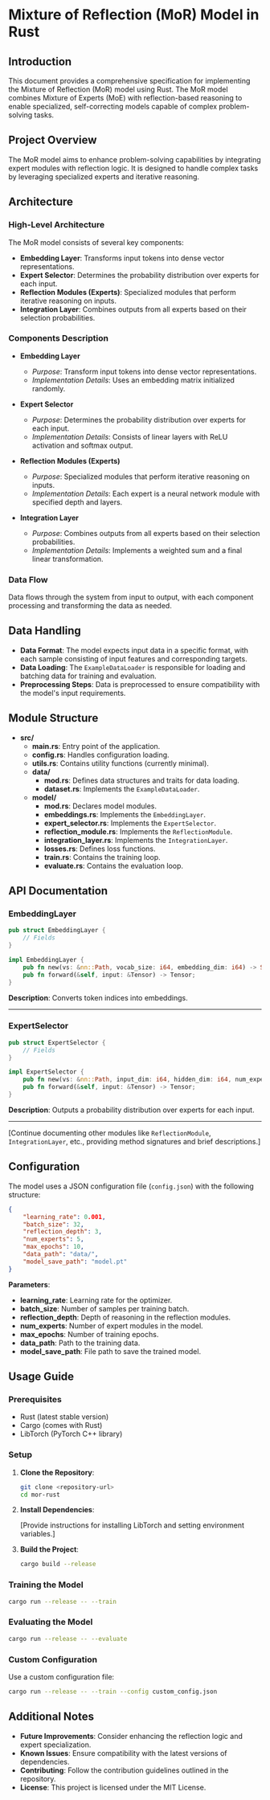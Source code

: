 # Mixture of Reflection (MoR) Model in Rust

## Introduction

This document provides a comprehensive specification for implementing the Mixture of Reflection (MoR) model using Rust. The MoR model combines Mixture of Experts (MoE) with reflection-based reasoning to enable specialized, self-correcting models capable of complex problem-solving tasks.

## Project Overview

The MoR model aims to enhance problem-solving capabilities by integrating expert modules with reflection logic. It is designed to handle complex tasks by leveraging specialized experts and iterative reasoning.

## Architecture

### High-Level Architecture

The MoR model consists of several key components:
- **Embedding Layer**: Transforms input tokens into dense vector representations.
- **Expert Selector**: Determines the probability distribution over experts for each input.
- **Reflection Modules (Experts)**: Specialized modules that perform iterative reasoning on inputs.
- **Integration Layer**: Combines outputs from all experts based on their selection probabilities.

### Components Description

- **Embedding Layer**
  - *Purpose*: Transform input tokens into dense vector representations.
  - *Implementation Details*: Uses an embedding matrix initialized randomly.
  
- **Expert Selector**
  - *Purpose*: Determines the probability distribution over experts for each input.
  - *Implementation Details*: Consists of linear layers with ReLU activation and softmax output.

- **Reflection Modules (Experts)**
  - *Purpose*: Specialized modules that perform iterative reasoning on inputs.
  - *Implementation Details*: Each expert is a neural network module with specified depth and layers.

- **Integration Layer**
  - *Purpose*: Combines outputs from all experts based on their selection probabilities.
  - *Implementation Details*: Implements a weighted sum and a final linear transformation.

### Data Flow

Data flows through the system from input to output, with each component processing and transforming the data as needed.

## Data Handling

- **Data Format**: The model expects input data in a specific format, with each sample consisting of input features and corresponding targets.
- **Data Loading**: The `ExampleDataLoader` is responsible for loading and batching data for training and evaluation.
- **Preprocessing Steps**: Data is preprocessed to ensure compatibility with the model's input requirements.

## Module Structure

- **src/**
  - **main.rs**: Entry point of the application.
  - **config.rs**: Handles configuration loading.
  - **utils.rs**: Contains utility functions (currently minimal).
  - **data/**
    - **mod.rs**: Defines data structures and traits for data loading.
    - **dataset.rs**: Implements the `ExampleDataLoader`.
  - **model/**
    - **mod.rs**: Declares model modules.
    - **embeddings.rs**: Implements the `EmbeddingLayer`.
    - **expert_selector.rs**: Implements the `ExpertSelector`.
    - **reflection_module.rs**: Implements the `ReflectionModule`.
    - **integration_layer.rs**: Implements the `IntegrationLayer`.
    - **losses.rs**: Defines loss functions.
    - **train.rs**: Contains the training loop.
    - **evaluate.rs**: Contains the evaluation loop.

## API Documentation

### EmbeddingLayer

```rust
pub struct EmbeddingLayer {
    // Fields
}

impl EmbeddingLayer {
    pub fn new(vs: &nn::Path, vocab_size: i64, embedding_dim: i64) -> Self;
    pub fn forward(&self, input: &Tensor) -> Tensor;
}
```

**Description**: Converts token indices into embeddings.

---

### ExpertSelector

```rust
pub struct ExpertSelector {
    // Fields
}

impl ExpertSelector {
    pub fn new(vs: &nn::Path, input_dim: i64, hidden_dim: i64, num_experts: i64) -> Self;
    pub fn forward(&self, input: &Tensor) -> Tensor;
}
```

**Description**: Outputs a probability distribution over experts for each input.

---

[Continue documenting other modules like `ReflectionModule`, `IntegrationLayer`, etc., providing method signatures and brief descriptions.]

## Configuration

The model uses a JSON configuration file (`config.json`) with the following structure:

```json
{
    "learning_rate": 0.001,
    "batch_size": 32,
    "reflection_depth": 3,
    "num_experts": 5,
    "max_epochs": 10,
    "data_path": "data/",
    "model_save_path": "model.pt"
}
```

**Parameters**:

- **learning_rate**: Learning rate for the optimizer.
- **batch_size**: Number of samples per training batch.
- **reflection_depth**: Depth of reasoning in the reflection modules.
- **num_experts**: Number of expert modules in the model.
- **max_epochs**: Number of training epochs.
- **data_path**: Path to the training data.
- **model_save_path**: File path to save the trained model.

## Usage Guide

### Prerequisites

- Rust (latest stable version)
- Cargo (comes with Rust)
- LibTorch (PyTorch C++ library)

### Setup

1. **Clone the Repository**:

   ```bash
   git clone <repository-url>
   cd mor-rust
   ```

2. **Install Dependencies**:

   [Provide instructions for installing LibTorch and setting environment variables.]

3. **Build the Project**:

   ```bash
   cargo build --release
   ```

### Training the Model

```bash
cargo run --release -- --train
```

### Evaluating the Model

```bash
cargo run --release -- --evaluate
```

### Custom Configuration

Use a custom configuration file:

```bash
cargo run --release -- --train --config custom_config.json
```

## Additional Notes

- **Future Improvements**: Consider enhancing the reflection logic and expert specialization.
- **Known Issues**: Ensure compatibility with the latest versions of dependencies.
- **Contributing**: Follow the contribution guidelines outlined in the repository.
- **License**: This project is licensed under the MIT License.
